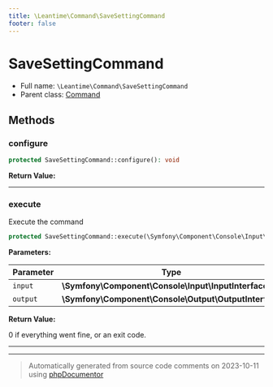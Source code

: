 ```yaml
---
title: \Leantime\Command\SaveSettingCommand
footer: false
---
```


# SaveSettingCommand





* Full name: `\Leantime\Command\SaveSettingCommand`
* Parent class: [Command](../../../classes.md)



## Methods

### configure



```php
protected SaveSettingCommand::configure(): void
```









**Return Value:**





---
### execute

Execute the command

```php
protected SaveSettingCommand::execute(\Symfony\Component\Console\Input\InputInterface $input, \Symfony\Component\Console\Output\OutputInterface $output): int
```








**Parameters:**

| Parameter | Type | Description |
|-----------|------|-------------|
| `input` | **\Symfony\Component\Console\Input\InputInterface** |  |
| `output` | **\Symfony\Component\Console\Output\OutputInterface** |  |


**Return Value:**

0 if everything went fine, or an exit code.



---


---
> Automatically generated from source code comments on 2023-10-11 using [phpDocumentor](http://www.phpdoc.org/)
